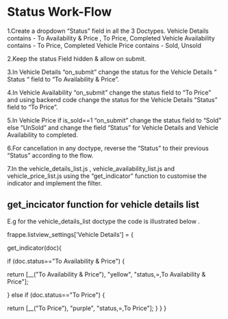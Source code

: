 # Status Work-Flow

1.Create a dropdown “Status” field in all the 3 Doctypes.
Vehicle Details contains - To Availability & Price , To Price, Completed
Vehicle Availability contains - To Price, Completed
Vehicle Price contains - Sold, Unsold

2.Keep the status Field hidden & allow on submit.

3.In Vehicle Details “on_submit” change the status for the Vehicle Details “ Status “ field to “To Availability & Price”.

4.In Vehicle Availability “on_submit” change the status field to “To Price” and using backend code change the status for the Vehicle Details “Status” field to “To Price”.

5.In Vehicle Price if is_sold==1 “on_submit” change the status field to “Sold” else “UnSold” and change the field “Status” for Vehicle Details and Vehicle Availability to completed.

6.For cancellation in any doctype, reverse the “Status” to their previous “Status” according to the flow.

7.In the vehicle_details_list.js , vehicle_availability_list.js and vehicle_price_list.js
using the “get_indicator” function to customise the indicator and implement the filter.

## get_incicator function for vehicle details list

E.g for the vehicle_details_list doctype the code is illustrated below .

frappe.listview_settings['Vehicle Details'] = {

get_indicator(doc){

if (doc.status=="To Availability & Price") {

return [__("To Availability & Price"), "yellow", "status,=,To Availability & Price"];

}
else if (doc.status=="To Price") {

return [__("To Price"), "purple", "status,=,To Price"];
}
}
}
